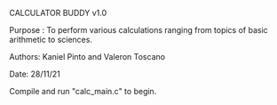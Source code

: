 CALCULATOR BUDDY v1.0

Purpose : To perform various calculations ranging from topics of basic arithmetic to sciences.

Authors: Kaniel Pinto and Valeron Toscano

Date: 28/11/21

Compile and run "calc_main.c" to begin.
